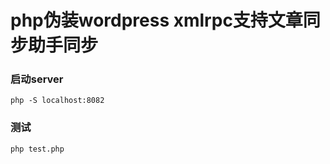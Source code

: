 # php伪装wordpress xmlrpc支持文章同步助手同步

### 启动server
```
php -S localhost:8082

```

### 测试
```
php test.php
```

